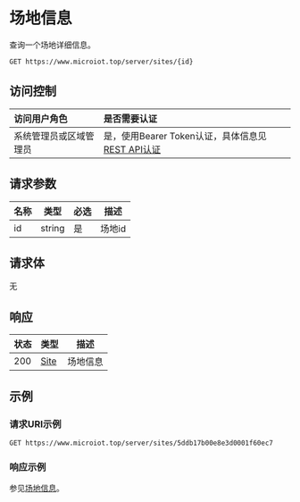 # 场地信息

查询一个场地详细信息。

``` HTTP
GET https://www.microiot.top/server/sites/{id}
```
## 访问控制

| 访问用户角色           | 是否需要认证                                 |
| :--------------------- | :------------------------------------------- |
| 系统管理员或区域管理员 | 是，使用Bearer Token认证，具体信息见[REST API认证](../api.md) |

## 请求参数

| 名称 | 类型   | 必选 | 描述   |
| ---- | ------ | ---- | ------ |
| id   | string | 是   | 场地id |

## 请求体

无

## 响应

| 状态 | 类型          | 描述           |
| ---- | ------------- | -------------- |
| 200  | [Site](addsite.md#site) | 场地信息 |



## 示例

### 请求URI示例

``` HTTP
GET https://www.microiot.top/server/sites/5ddb17b00e8e3d0001f60ec7
```

### 响应示例

参见[场地信息](addsite.md#_7)。


